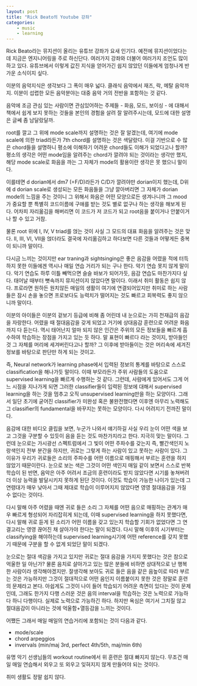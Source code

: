 ```yaml
---
layout: post
title: "Rick Beato의 Youtube 강좌"
categories:
    - music
    - learning
---
```


Rick Beato라는 뮤지션이 올리는 유튜브 강좌가 요새 인기다. 예전에 뮤지션이었다는데 지금은 엔지니어링을 주로 하신단다. 여러가지 강좌와 더불어 여러가지 조언도 많이 하고 있다. 유튜브에서 이렇게 값진 지식을 얻어가긴 쉽지 않았던 이들에게 엄청나게 반가운 소식이지 싶다.

이분의 음악지식은 생각보다 그 폭이 매우 넓다. 클래식 음악에서 재즈, 락, 메탈 음악까지. 이분이 섭렵한 모든 음악분야는 대중 음악 거의 전반을 포함하는 것 같다.

음악에 조금 관심 있는 사람이면 관심있어하는 주제들 - 화음, 모드, 보이싱 - 에 대해서 책에서 쉽게 보지 못하는 것들을 본인의 경험을 살려 잘 알려주시는데, 모드에 대한 설명은 글쎄 좀 남달랐달까. 

root를 깔고 그 위에 mode scale까지 설명하는 것은 잘 알겠는데, 여기에 mode scale에 의한 triad라든가 7th chord를 설명하는 것은 색달랐다. 이걸 기반으로 수 많은 chord들을 설명하니 평소에 이해하기 어려운 chord들도 이해가 되었다고나 할까? 평소의 생각은 어떤 mode임을 알려주는 chord가 깔려야 되는 것이라는 생각만 했지, 해당 mode scale로 화음을 까는 그 자체가 mode의 활용이란 생각은 못 했으니 말이다. 

이를테면 d dorian에서 dm7 (=F/D)라든가 C/D가 깔려야만 dorian이지 했는데, D위에 d dorian scale로 생성되는 모든 화음들을 그냥 깔아버리면 그 자체가 dorian mode의 느낌을 주는 것이니 그 위해서 화음은 어떤 모양으로든 생겨나니까 그 mood가 중요할 뿐 특별히 코드이름에 구애를 받는 것도 별로 없구나 하는 생각을 해보게 된다. 어차피 자리옮김을 해버리면 이 코드가 저 코드가 되고 root음을 붙이거나 안붙이거나 할 수 있고 거참. 

물론 root 위에 I, IV, V triad를 얹는 것이 사실 그 모드의 대표 화음을 알려주는 것은 맞다. II, III, VI, VII을 얹더라도 결국에 자리옮김하고 하다보면 다른 것들과 어떻게든 중복이 되니까 말이다. 

다시금 느끼는 것이지만 ear traning과 sightsinging은 좋은 음감을 어렸을 적에 터득하지 못한 이들에겐 역시나 매일 연습 거리가 되는 구나 한다. 악기 연습 못지 않게 말이다. 악기 연습도 하루 이틀 빼먹으면 슬슬 바보가 되어가듯, 음감 연습도 마찬가지다 싶다. 태어날 때부터 뼛속까지 뮤지션이지 않았다면 말이다. 이래서 취미 활동은 쉽지 않다. 프로라면 원하든 원치않든 매일의 생활이 여기에 연결되어있지만 취미로 하는 사람들은 잠시 손을 놓으면 프로보다도 능력치가 떨어지는 것도 빠르고 회복력도 좋지 않으니까 말이다.

이분의 아이들은 이분의 겉보기 등급에 비해 좀 어린데 내 눈으로는 가히 천재급의 음감을 자랑한다. 어렸을 때 절대음감을 갖게 되었고 거기에 상대음감 훈련으로 어려운 화음까지 다 듣는다. 역시 태어난지 얼마 되지 않은 인간은 주위의 모든 정보들을 빠르게 흡수하여 학습하는 장점을 가지고 있는 듯 하다. 말 표현이 빠르다 라는 것이지, 받아들인 것 그 자체를 머리에 세겨버린다고나 할까? 그 이후에 받아들이는 것은 머리속에 세겨진 정보를 바탕으로 판단만 하게 되는 것이고.

즉, Neural network가 learning phase에서 입력된 정보의 통계를 바탕으로 스스로 classification을 해나가듯 말이다. 이때 부모라든가 주위 사람들의 도움으로 supervised learning을 빠르게 수행하는 것 같다. 그런데, 사람에게 있어서도 그게 어느 시점을 지나가게 되면 그러한 classifier들이 입력된 정보에 대해서 supervised learning을 하는 것을 멈추고 오직 unsupervised learning만을 하는 모양이다. 그래서 일단 초기에 굳어진 classifier가 미완성 혹은 불완전했다면 이후엔 아무리 노력해도 그 classifier의 fundamental을 바꾸지는 못하는 모양이다. 다시 어려지기 전까진 말이다.

음감에 대한 비디오 클립을 보면, 누군가 나와서 얘기하길 사실 우리 눈이 어떤 색을 보고 그것을 구분할 수 있듯이 음을 듣는 것도 마찬가지라고 한다. 지극히 맞는 말이다. 그런데 눈으로는 가시광선 스펙트럼에서 그 빛이 어떤 주파수를 갖는지 즉, 빨간색인지 노랑색인지 전부 분간을 하지만, 귀로는 그렇게 하는 사람이 있고 못하는 사람이 있다. 그 이유가 우리가 귀로들은 소리의 주파수를 어떤 이름으로 매핑해서 부르는 훈련을 하지 않았기 때문이란다. 눈으로 보는 색은 그것이 어떤 색인지 매일 같이 보면서 스스로 반복학습이 된 반면, 음악은 아주 어려서 조금의 훈련이라도 받지 않았다면 시기를 놓쳐버려 더 이상 능력을 발달시키지 못하게 된단 것이다. 이것도 학습이 가능한 나이가 있는데 그 연령대가 매우 낮아서 그때 제대로 학습이 이루어지지 않았다면 영영 절대음감을 가질 수 없다는 것이다.

다시 말해 아주 어렸을 때엔 귀로 들은 소리 그 자체를 어떤 음으로 매핑하는 관계가 매우 빠르게 형성되어 자리잡히게 되는데, 이때 supervised learning을 하지 못했다면, 다시 말해 귀로 듣게 된 소리가 어떤 이름을 갖고 있는지 학습할 기회가 없었다면 그 연결고리는 영영 끊어진 채 살아가야 한다는 말이 되겠다. 다시 말해 이후의 시기부터는 classifying을 해야하는데 supervised learning시기에 어떤 reference를 갖지 못했기 때문에 구분을 할 수 없게 되었단 말이 되겠다.

눈으로는 절대 색감을 가지고 있지만 귀로는 절대 음감을 가지지 못했다는 것은 참으로 억울한 일 아닌가? 물론 음치로 살아가고 있는 많은 분들에 비하면 상대적으로 난 행복한 사람이라 생각해야겠지만. 잘생각해 보아도 귀로 들은 음을 같은 음높이로 따라 부르는 것은 가능하지만 그것이 절대적으로 어떤 음인지 이름붙이지 못한 것은 정말로 훈련의 문제라고 본다. 아쉽게도 그것이 나이 들어 학습되기 어려운 측면이 있다는 것이 문제인데, 그래도 한가지 다행 스러운 것은 음의 interval을 학습하는 것은 노력으로 가능하다 하니 다행이다. 실제로 노력으로 가능하긴 하다. 하지만 욕심은 여기서 그치질 않고 절대음감이 아니라는 것에 억울함+열등감을 느끼는 것이다.

어쨌든 그래서 매일 매일의 연습거리에 포함되는 것이 다음과 같다.
- mode/scale 
- chord arpeggios
- invervals (min/maj 3rd, perfect 4th/5th, maj/min 6th)

유명 악기 선생님들의 workout routine에서 위 훈련은 절대 빠지지 않는다. 무조건 매일 매일 연습해서 외우고 또 외우고 잊혀지지 않게 만들어야 되는 것이다. 

취미 생활도 정말 쉽지 않다.
